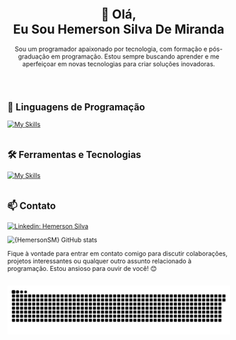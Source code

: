 <h1 align="center">👋 Olá, <br> Eu Sou Hemerson Silva De Miranda</h1>

<p align="center">
Sou um programador apaixonado por tecnologia, com formação e pós-graduação em programação. Estou sempre buscando aprender e me aperfeiçoar em novas tecnologias para criar soluções inovadoras.
</p><br><br>

## 🚀 Linguagens de Programação
[![My Skills](https://skillicons.dev/icons?i=php,laravel,angular,mysql,bootstrap,html,css,scss,git,composer,javascript)](https://skillicons.dev)<br><br>

## 🛠️ Ferramentas e Tecnologias
[![My Skills](https://skillicons.dev/icons?i=phpstorm,mysql,bootstrap,git,github)](https://skillicons.dev)<br><br>

## 📫 Contato

[![Linkedin: Hemerson Silva](https://img.shields.io/badge/-Hemerson-blue?style=flat-square&logo=Linkedin&logoColor=white&link=https://www.linkedin.com/in/{SeuUsuario}/)](https://www.linkedin.com/in/{hemerson-silva-de-miranda-031534169}/)

![{HemersonSM} GitHub stats](https://github-readme-stats.vercel.app/api?username=HemersonSM&show_icons=true&theme=radical)

Fique à vontade para entrar em contato comigo para discutir colaborações, projetos interessantes ou qualquer outro assunto relacionado à programação. Estou ansioso para ouvir de você! 😊 <br><br>



![Snake animation](https://github.com/HemersonSM/HemersonSM/blob/output/github-contribution-grid-snake.svg)
